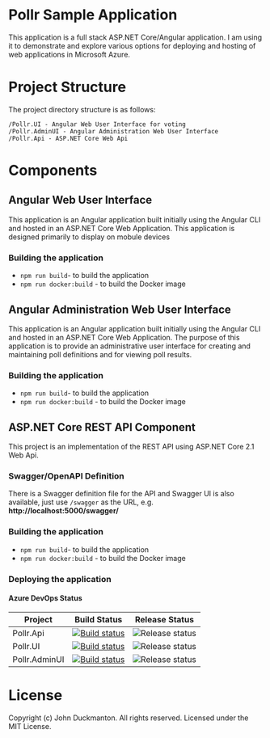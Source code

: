 # Pollr Sample Application

This application is a full stack ASP.NET Core/Angular application. I am using it to demonstrate and explore various options for deploying and hosting of web applications in Microsoft Azure.

# Project Structure

The project directory structure is as follows:
```
/Pollr.UI - Angular Web User Interface for voting
/Pollr.AdminUI - Angular Administration Web User Interface
/Pollr.Api - ASP.NET Core Web Api
```
# Components

## Angular Web User Interface
This application is an Angular application built initially using the Angular CLI and hosted in an ASP.NET Core Web Application. This application is designed primarily to display on mobule devices

### Building the application

- `npm run build`- to build the application
- `npm run docker:build` - to build the Docker image

## Angular Administration Web User Interface
This application is an Angular application built initially using the Angular CLI and hosted in an ASP.NET Core Web Application.
The purpose of this application is to provide an administrative user interface for creating and maintaining poll definitions and for viewing poll results.

### Building the application

- `npm run build`- to build the application
- `npm run docker:build` - to build the Docker image

## ASP.NET Core REST API Component

This project is an implementation of the REST API using ASP.NET Core 2.1 Web Api.

### Swagger/OpenAPI Definition

There is a Swagger definition file for the API and Swagger UI is also available, just use `/swagger` as the URL, e.g. **http://localhost:5000/swagger/**

### Building the application

- `npm run build`- to build the application
- `npm run docker:build` - to build the Docker image

### Deploying the application
#### Azure DevOps Status

Project  | Build Status | Release Status |
 ------------ | :-----------: | :-----------: |
Pollr.Api    | [![Build status](https://dev.azure.com/johnduckmanton/pollr/_apis/build/status/pollr-api.build)](https://dev.azure.com/johnduckmanton/pollr/_build/latest?definitionId=7) | ![Release status](https://vsrm.dev.azure.com/johnduckmanton/_apis/public/Release/badge/09f8c2ac-eb3c-4f28-b7ee-7512a43283e6/2/2)
Pollr.UI       |[![Build status](https://dev.azure.com/johnduckmanton/pollr/_apis/build/status/pollr-UI.build)](https://dev.azure.com/johnduckmanton/pollr/_build/latest?definitionId=9) | ![Release status](https://vsrm.dev.azure.com/johnduckmanton/_apis/public/Release/badge/09f8c2ac-eb3c-4f28-b7ee-7512a43283e6/4/4)
Pollr.AdminUI  |[![Build status](https://dev.azure.com/johnduckmanton/pollr/_apis/build/status/pollr-adminUI.build)](https://dev.azure.com/johnduckmanton/pollr/_build/latest?definitionId=8) | ![Release status](https://vsrm.dev.azure.com/johnduckmanton/_apis/public/Release/badge/09f8c2ac-eb3c-4f28-b7ee-7512a43283e6/3/3)





# License

Copyright (c) John Duckmanton. All rights reserved.
Licensed under the MIT License.
